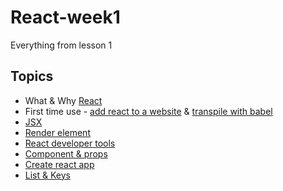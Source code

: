 # React-week1
Everything from lesson 1

## Topics

- What & Why [React](https://reactjs.org/)
- First time use - [add react to a website](https://reactjs.org/docs/add-react-to-a-website.html) & [transpile with babel](https://babeljs.io/en/setup#installation)
- [JSX](https://reactjs.org/docs/introducing-jsx.html)
- [Render element](https://reactjs.org/docs/rendering-elements.html)
- [React developer tools](https://reactjs.org/blog/2015/09/02/new-react-developer-tools.html#installation)
- [Component & props](https://reactjs.org/docs/components-and-props.html)
- [Create react app](https://github.com/facebook/create-react-app)
- [List & Keys](https://reactjs.org/docs/lists-and-keys.html)
